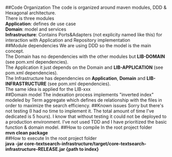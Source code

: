 ##Code Organization
The code is organized around maven modules, DDD & Hexagonal architecture.  
There is three modules  
**Application**: defines de use case  
**Domain**: model and services  
**Infrastructure**: Contains Ports&Adapters (not explicity named like this) for interaction with Application and Repository implementation    
##Module dependencies
We are using DDD so the model is the main concept.  
The Domain has no dependencies with the other modules but **LIB-DOMAIN** (see pom.xml dependencies).  
The Application it just depends on the Domain and **LIB-APPLICATION** (see pom.xml dependencies).  
The Infrastructure has dependencies on **Application**, **Domain** and **LIB-INFRASTRUCTURE** (see pom.xml dependencies).  
The same idea is applied for the LIB-xxx  
##Domain model
The indexation process implements "inverted index" modeled by Term aggregate which defines de relationship with the files
 in order to maximize the search efficiency.
##Known issues
Sorry but there's not testing (I had no time to implement it. The total amount of time I've dedicated is 5 hours).
I know that without testing it could not be deployed to a production environment.
I've not used TDD and I have prioritized the basic function & domain model. 
##How to compile
In the root project folder   
**mvn clean package**  
##How to execute
In the root project folder   
**java -jar core-textsearch-infrastructure/target/core-textsearch-infrastructure-RELEASE.jar {path to index}**  
